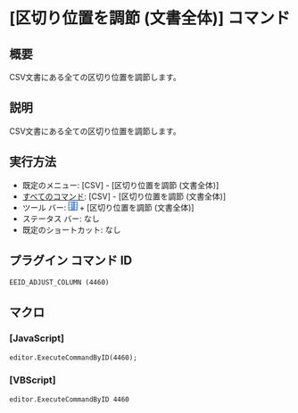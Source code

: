 # \[区切り位置を調節 (文書全体)\] コマンド

## 概要

CSV文書にある全ての区切り位置を調節します。

## 説明

CSV文書にある全ての区切り位置を調節します。

## 実行方法

- 既定のメニュー: \[CSV\] - \[区切り位置を調節 (文書全体)\]
- [すべてのコマンド](../../glossary/allcommands): \[CSV\] - \[区切り位置を調節 (文書全体)\]
- ツール バー: ![](../../images/columns_separators.gif) \+ \[区切り位置を調節 (文書全体)\]
- ステータス バー: なし
- 既定のショートカット: なし

## プラグイン コマンド ID

```
EEID_ADJUST_COLUMN (4460)
```

## マクロ

### \[JavaScript\]

```
editor.ExecuteCommandByID(4460);
```

### \[VBScript\]

```
editor.ExecuteCommandByID 4460
```
